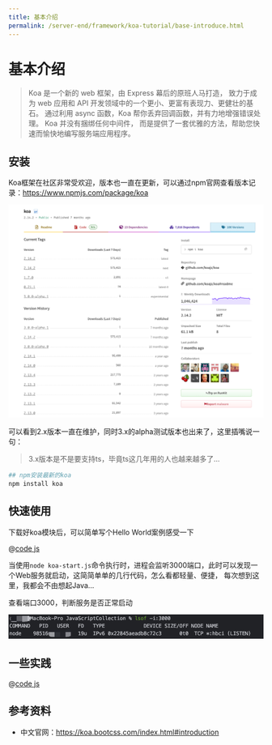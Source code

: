```yaml
---
title: 基本介绍
permalink: /server-end/framework/koa-tutorial/base-introduce.html
---
```


# 基本介绍

> Koa 是一个新的 web 框架，由 Express 幕后的原班人马打造， 致力于成为 web 应用和 API 开发领域中的一个更小、更富有表现力、更健壮的基石。
> 通过利用 async 函数，Koa 帮你丢弃回调函数，并有力地增强错误处理。
> Koa 并没有捆绑任何中间件， 而是提供了一套优雅的方法，帮助您快速而愉快地编写服务端应用程序。

## 安装

Koa框架在社区非常受欢迎，版本也一直在更新，可以通过npm官网查看版本记录：<https://www.npmjs.com/package/koa>

![](../images/koa_version.png)

可以看到2.x版本一直在维护，同时3.x的alpha测试版本也出来了，这里插嘴说一句：

> 3.x版本是不是要支持ts，毕竟ts这几年用的人也越来越多了...

```bash
## npm安装最新的koa
npm install koa
```

## 快速使用

下载好koa模块后，可以简单写个Hello World案例感受一下

@[code js](@code/koa/koa-start.js)

当使用`node koa-start.js`命令执行时，进程会监听3000端口，此时可以发现一个Web服务就启动，这简简单单的几行代码，怎么看都轻量、便捷，
每次想到这里，我都会不由想起Java...

查看端口3000，判断服务是否正常启动

![](../images/check_port.png)

## 一些实践

@[code js](@code/koa/koa-listen.js)

## 参考资料

- 中文官网：<https://koa.bootcss.com/index.html#introduction>
